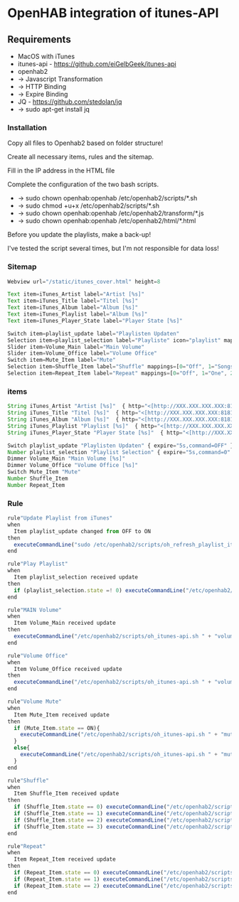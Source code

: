 # OpenHAB integration of itunes-API

## Requirements

* MacOS with iTunes
* itunes-api - https://github.com/eiGelbGeek/itunes-api
* openhab2
*  -> Javascript Transformation
*  -> HTTP Binding
*  -> Expire Binding
* JQ - https://github.com/stedolan/jq
*  -> sudo apt-get install jq

### Installation

Copy all files to Openhab2 based on folder structure!

Create all necessary items, rules and the sitemap.

Fill in the IP address in the HTML file

Complete the configuration of the two bash scripts.

* -> sudo chown openhab:openhab /etc/openhab2/scripts/\*.sh
* -> sudo chmod +u+x /etc/openhab2/scripts/\*.sh
* -> sudo chown openhab:openhab /etc/openhab2/transform/\*.js
* -> sudo chown openhab:openhab /etc/openhab2/html/\*.html

Before you update the playlists, make a back-up!

I've tested the script several times, but I'm not responsible for data loss!

### Sitemap

```js
Webview url="/static/itunes_cover.html" height=8

Text item=iTunes_Artist label="Artist [%s]"
Text item=iTunes_Title label="Titel [%s]"
Text item=iTunes_Album label="Album [%s]"
Text item=iTunes_Playlist label="Album [%s]"
Text item=iTunes_Player_State label="Player State [%s]"

Switch item=playlist_update label="Playlisten Updaten"
Selection item=playlist_selection label="Playliste" icon="playlist" mappings=[0="Playlisten erst Updaten"]
Slider item=Volume_Main label="Main Volume"
Slider item=Volume_Office label="Volume Office"
Switch item=Mute_Item label="Mute"
Selection item=Shuffle_Item label="Shuffle" mappings=[0="Off", 1="Songs", 2="Albums", 3="Groupings"]
Selection item=Repeat_Item label="Repeat" mappings=[0="Off", 1="One", 2="All"]
```
### items

```js
String iTunes_Artist "Artist [%s]"  { http="<[http://XXX.XXX.XXX.XXX:8181/now_playing:6000:JS(itunes_artist.js)]" }
String iTunes_Title "Titel [%s]"  { http="<[http://XXX.XXX.XXX.XXX:8181/now_playing:6000:JS(itunes_title.js)]" }
String iTunes_Album "Album [%s]"  { http="<[http://XXX.XXX.XXX.XXX:8181/now_playing:6000:JS(itunes_album.js)]" }
String iTunes_Playlist "Playlist [%s]"  { http="<[http://XXX.XXX.XXX.XXX:8181/now_playing:6000:JS(itunes_playlist.js)]" }
String iTunes_Player_State "Player State [%s]"  { http="<[http://XXX.XXX.XXX.XXX:8181/now_playing:6000:JS(itunes_player_state.js)]" }

Switch playlist_update "Playlisten Updaten" { expire="5s,command=OFF" }
Number playlist_selection "Playlist Selection" { expire="5s,command=0" }
Dimmer Volume_Main "Main Volume [%s]"
Dimmer Volume_Office "Volume Office [%s]"
Switch Mute_Item "Mute"
Number Shuffle_Item
Number Repeat_Item
```
### Rule

```js
rule"Update Playlist from iTunes"
when
  Item playlist_update changed from OFF to ON
then
  executeCommandLine("sudo /etc/openhab2/scripts/oh_refresh_playlist_itunes-api.sh")
end
```

```js
rule"Play Playlist"
when
  Item playlist_selection received update
then
  if (playlist_selection.state =! 0) executeCommandLine("/etc/openhab2/scripts/oh_itunes-api.sh " + "playlist " + playlist_selection.state)
end
```

```js
rule"MAIN Volume"
when
  Item Volume_Main received update
then
  executeCommandLine("/etc/openhab2/scripts/oh_itunes-api.sh " + "volume " + Volume_Main.state + " Computer")
end
```

```js
rule"Volume Office"
when
  Item Volume_Office received update
then
  executeCommandLine("/etc/openhab2/scripts/oh_itunes-api.sh " + "volume "+ Volume_Office.state + " ID_FROM_AIRPLAY_DEVICE")
end
```

```js
rule"Volume Mute"
when
  Item Mute_Item received update
then
  if (Mute_Item.state == ON){
    executeCommandLine("/etc/openhab2/scripts/oh_itunes-api.sh " + "mute " + "true")
  }
  else{
    executeCommandLine("/etc/openhab2/scripts/oh_itunes-api.sh " + "mute " + "false")
  }
end
```

```js
rule"Shuffle"
when
  Item Shuffle_Item received update
then
  if (Shuffle_Item.state == 0) executeCommandLine("/etc/openhab2/scripts/oh_itunes-api.sh " + "shuffle " + "off")
  if (Shuffle_Item.state == 1) executeCommandLine("/etc/openhab2/scripts/oh_itunes-api.sh " + "shuffle " + "songs")
  if (Shuffle_Item.state == 2) executeCommandLine("/etc/openhab2/scripts/oh_itunes-api.sh " + "shuffle " + "albums")
  if (Shuffle_Item.state == 3) executeCommandLine("/etc/openhab2/scripts/oh_itunes-api.sh " + "shuffle " + "groupings")
end
```

```js
rule"Repeat"
when
  Item Repeat_Item received update
then
  if (Repeat_Item.state == 0) executeCommandLine("/etc/openhab2/scripts/oh_itunes-api.sh " + "repeat "+ "off")
  if (Repeat_Item.state == 1) executeCommandLine("/etc/openhab2/scripts/oh_itunes-api.sh " + "repeat "+ "one")
  if (Repeat_Item.state == 2) executeCommandLine("/etc/openhab2/scripts/oh_itunes-api.sh " + "repeat "+ "all")
end
```
